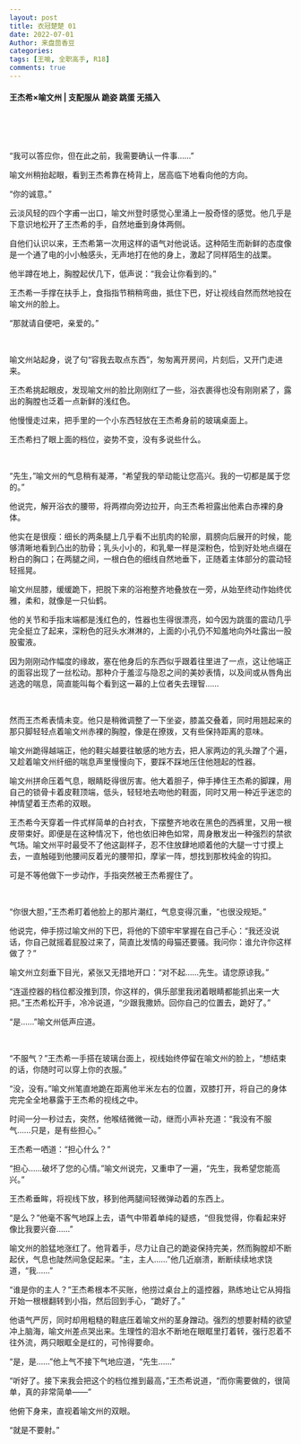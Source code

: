 ```yaml
---
layout: post
title: 衣冠楚楚 01
date: 2022-07-01
Author: 来盘茴香豆
categories: 
tags: [王喻, 全职高手, R18]
comments: true
---
```





#### 王杰希×喻文州 | 支配服从 跪姿 跳蛋 无插入

<br/><br/><br/>


“我可以答应你，但在此之前，我需要确认一件事……”

喻文州稍抬起眼，看到王杰希靠在椅背上，居高临下地看向他的方向。

“你的诚意。”

云淡风轻的四个字甫一出口，喻文州登时感觉心里涌上一股奇怪的感觉。他几乎是下意识地松开了王杰希的手，自然地垂到身体两侧。

自他们认识以来，王杰希第一次用这样的语气对他说话。这种陌生而新鲜的态度像是一个通了电的小小触感头，无声地打在他的身上，激起了同样陌生的战栗。

他半蹲在地上，胸膛起伏几下，低声说：“我会让你看到的。”

王杰希一手撑在扶手上，食指指节稍稍弯曲，抵住下巴，好让视线自然而然地投在喻文州的脸上。

“那就请自便吧，亲爱的。”

<br/>

喻文州站起身，说了句“容我去取点东西”，匆匆离开房间，片刻后，又开门走进来。

王杰希挑起眼皮，发现喻文州的脸比刚刚红了一些，浴衣裹得也没有刚刚紧了，露出的胸膛也泛着一点新鲜的浅红色。

他慢慢走过来，把手里的一个小东西轻放在王杰希身前的玻璃桌面上。

王杰希扫了眼上面的档位，姿势不变，没有多说些什么。

<br/>

“先生，”喻文州的气息稍有凝滞，“希望我的举动能让您高兴。我的一切都是属于您的。”

他说完，解开浴衣的腰带，将两襟向旁边拉开，向王杰希袒露出他素白赤裸的身体。

他实在是很瘦：细长的两条腿上几乎看不出肌肉的轮廓，肩膀向后展开的时候，能够清晰地看到凸出的肋骨；乳头小小的，和乳晕一样是深粉色，恰到好处地点缀在粉白的胸口；在两腿之间，一根白色的细线自然地垂下，正随着主体部分的震动轻轻摇晃。

喻文州屈膝，缓缓跪下，把脱下来的浴袍整齐地叠放在一旁，从始至终动作始终优雅，柔和，就像是一只仙鹤。

他的关节和手指末端都是浅红色的，性器也生得很漂亮，如今因为跳蛋的震动几乎完全挺立了起来，深粉色的冠头水淋淋的，上面的小孔仍不知羞地向外吐露出一股股蜜液。

因为刚刚动作幅度的缘故，塞在他身后的东西似乎跟着往里进了一点，这让他端正的面容出现了一丝松动。那种介于羞涩与隐忍之间的美妙表情，以及间或从唇角出逃逸的喘息，简直能叫每个看到这一幕的上位者失去理智……

<br/>

然而王杰希表情未变。他只是稍微调整了一下坐姿，膝盖交叠着，同时用翘起来的那只脚轻轻点着喻文州赤裸的胸膛，像是在撩拨，又有些保持距离的意味。

喻文州跪得越端正，他的鞋尖越要往敏感的地方去，把人家两边的乳头蹭了个遍，又趁着喻文州纤细的喘息声里慢慢向下，要踩不踩地压住他翘起的性器。

喻文州拼命压着气息，眼睛眨得很厉害。他大着胆子，伸手捧住王杰希的脚踝，用自己的锁骨卡着皮鞋顶端，低头，轻轻地去吻他的鞋面，同时又用一种近乎迷恋的神情望着王杰希的双眼。

王杰希今天穿着一件式样简单的白衬衣，下摆整齐地收在黑色的西裤里，又用一根皮带束好。即便是在这种情况下，他也依旧神色如常，周身散发出一种强烈的禁欲气场。喻文州平时最受不了他这副样子，忍不住放肆地顺着他的大腿一寸寸摸上去，一直触碰到他腰间反着光的腰带扣，摩挲一阵，想找到那枚纯金的钩扣。

可是不等他做下一步动作，手指突然被王杰希握住了。

<br/>

“你很大胆，”王杰希盯着他脸上的那片潮红，气息变得沉重，“也很没规矩。”

他说完，伸手捞过喻文州的下巴，将他的下颌牢牢掌握在自己手心：“我还没说话，你自己就摇着屁股过来了，简直比发情的母猫还要骚。我问你：谁允许你这样做了？”

喻文州立刻垂下目光，紧张又无措地开口：“对不起……先生。请您原谅我。”

“连遥控器的档位都没推到顶，你这样的，俱乐部里我闭着眼睛都能抓出来一大把。”王杰希松开手，冷冷说道，“少跟我撒娇。回你自己的位置去，跪好了。”

“是……”喻文州低声应道。

<br/>

“不服气？”王杰希一手搭在玻璃台面上，视线始终停留在喻文州的脸上，“想结束的话，你随时可以穿上你的衣服。”

“没，没有。”喻文州笔直地跪在距离他半米左右的位置，双膝打开，将自己的身体完完全全地暴露于王杰希的视线之中。

时间一分一秒过去，突然，他喉结微微一动，继而小声补充道：“我没有不服气……只是，是有些担心。”

王杰希一哂道：“担心什么？”

“担心……破坏了您的心情。”喻文州说完，又重申了一遍，“先生，我希望您能高兴。”

王杰希垂眸，将视线下放，移到他两腿间轻微弹动着的东西上。

“是么？”他毫不客气地踩上去，语气中带着单纯的疑惑，“但我觉得，你看起来好像比我要兴奋……”

喻文州的脸猛地涨红了。他背着手，尽力让自己的跪姿保持完美，然而胸膛却不断起伏，气息也陡然间急促起来。“主，主人……”他几近崩溃，断断续续地求饶道，“我……”

“谁是你的主人？”王杰希根本不买账，他捞过桌台上的遥控器，熟练地让它从拇指开始一根根翻转到小指，然后回到手心，“跪好了。”

他语气严厉，同时却用粗糙的鞋底压着喻文州的茎身蹭动。强烈的想要射精的欲望冲上脑海，喻文州差点哭出来。生理性的泪水不断地在眼眶里打着转，强行忍着不往外流，两只眼眶全是红的，可怜得要命。

“是，是……”他上气不接下气地应道，“先生……”

“听好了。接下来我会把这个的档位推到最高，”王杰希说道，“而你需要做的，很简单，真的非常简单——”

他俯下身来，直视着喻文州的双眼。

“就是不要射。”

